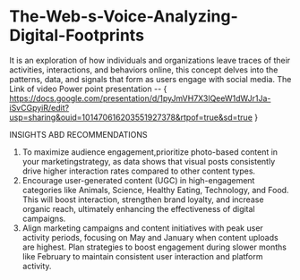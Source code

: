 # The-Web-s-Voice-Analyzing-Digital-Footprints
It is an exploration of how individuals and organizations leave traces of their activities, interactions, and behaviors online, this concept delves into the patterns, data, and signals that form as users engage with  social media.
The Link of video Power point presentation --  { https://docs.google.com/presentation/d/1pyJmVH7X3lQeeW1dWJr1Ja-iSvCGpyiR/edit?usp=sharing&ouid=101470616203551927378&rtpof=true&sd=true }


INSIGHTS ABD RECOMMENDATIONS
1) To maximize audience engagement,prioritize photo-based content in your marketingstrategy, as data shows that visual posts consistently drive higher interaction rates compared to other content types.
2) Encourage user-generated content (UGC) in high-engagement categories like Animals, Science, Healthy Eating, Technology, and Food. This will boost interaction, strengthen brand loyalty, and increase organic reach, ultimately enhancing the effectiveness of digital campaigns.
3) Align marketing campaigns and content initiatives with peak user activity periods, focusing on May and January when content uploads are highest. Plan strategies to boost engagement during slower months like February to maintain consistent user interaction and platform activity.
